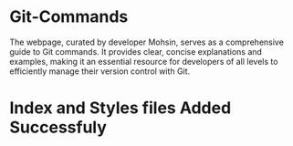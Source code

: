 # Git-Commands
The webpage, curated by developer Mohsin, serves as a comprehensive guide to Git commands. It provides clear, concise explanations and examples, making it an essential resource for developers of all levels to efficiently manage their version control with Git.

# Index and Styles files Added Successfuly